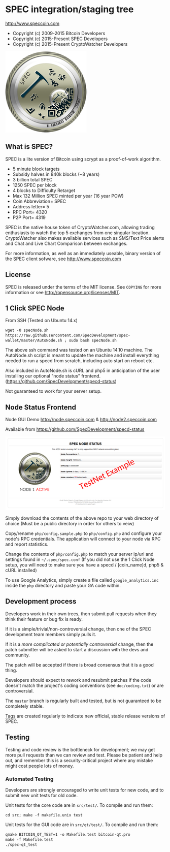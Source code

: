 SPEC integration/staging tree
================================

http://www.speccoin.com

- Copyright (c) 2009-2015 Bitcoin Developers
- Copyright (c) 2015-Present SPEC Developers
- Copyright (c) 2015-Present CryptoWatcher Developers

![Coin Image](/images/Spec256.png?raw=true "SPEC 256")

What is SPEC?
----------------

SPEC is a lite version of Bitcoin using scrypt as a proof-of-work algorithm.
- 5 minute block targets
- Subsidy halves in 840k blocks (~8 years)
- 3 billion total SPEC
- 1250 SPEC per block
- 4 blocks to Difficulty Retarget
- Max 132 Million SPEC minted per year (16 year POW) 
- Coin Abbreviation= SPEC
- Address letter= 5
- RPC Port= 4320
- P2P Port= 4319

SPEC is the native house token of CryptoWatcher.com, allowing trading enthusiasts
to watch the top 5 exchanges from one singular location. CryptoWatcher also
makes available services such as SMS/Text Price alerts and Chat and Live Chart Comparison
between exchanges.

For more information, as well as an immediately useable, binary version of
the SPEC client sofware, see http://www.speccoin.com

License
-------

SPEC is released under the terms of the MIT license. See `COPYING` for more
information or see http://opensource.org/licenses/MIT.

1 Click SPEC Node
----------------

From SSH (Tested on Ubuntu 14.x)

    wget -O specNode.sh https://raw.githubusercontent.com/SpecDevelopment/spec-wallet/master/AutoNode.sh ; sudo bash specNode.sh

The above ssh command was tested on an Ubuntu 14.10 machine. The AutoNode.sh script is meant to update the machine and install everything needed to run a specd from scratch, including auto start on reboot etc.

Also included in AutoNode.sh is cURL and php5 in anticipation of the user installing our optional "node status" frontend. (https://github.com/SpecDevelopment/specd-status)

Not guaranteed to work for your server setup.

Node Status Frontend
-------------------

Node GUI Demo http://node.speccoin.com & http://node2.speccoin.com

Available from https://github.com/SpecDevelopment/specd-status

![Node GUI](/images/NodeGUI.png?raw=true "Node GUI")

Simply download the contents of the above repo to your web directory of choice (Must be a public directory in order for others to veiw)

Copy/rename `php/config.sample.php` to `php/config.php` and configure your node's RPC credentials. The application will connect to your node via RPC and report statistics.

Change the contents of `php/config.php` to match your server ip/url and settings found in `~/.spec/spec.conf` (If you did not use the 1 Click Node setup, you will need to make sure you have a specd / [coin_name]d, php5 & cURL installed)

To use Google Analytics, simply create a file called `google_analytics.inc` inside the `php` directory and paste your GA code within.

Development process
-------------------

Developers work in their own trees, then submit pull requests when they think
their feature or bug fix is ready.

If it is a simple/trivial/non-controversial change, then one of the SPEC
development team members simply pulls it.

If it is a *more complicated or potentially controversial* change, then the patch
submitter will be asked to start a discussion with the devs and community.

The patch will be accepted if there is broad consensus that it is a good thing.

Developers should expect to rework and resubmit patches if the code doesn't
match the project's coding conventions (see `doc/coding.txt`) or are
controversial.

The `master` branch is regularly built and tested, but is not guaranteed to be
completely stable.

[Tags](https://github.com/SpecDevelopment/spec-wallet/tags) are created 
regularly to indicate new official, stable release versions of SPEC.

Testing
-------

Testing and code review is the bottleneck for development; we may get more pull 
requests than we can review and test. Please be patient and help out, and remember this is a security-critical project where any mistake might cost people lots of money.


### Automated Testing

Developers are strongly encouraged to write unit tests for new code, and to 
submit new unit tests for old code.

Unit tests for the core code are in `src/test/`. To compile and run them:

    cd src; make -f makefile.unix test



Unit tests for the GUI code are in `src/qt/test/`. To compile and run them:

    qmake BITCOIN_QT_TEST=1 -o Makefile.test bitcoin-qt.pro
    make -f Makefile.test
    ./spec-qt_test

